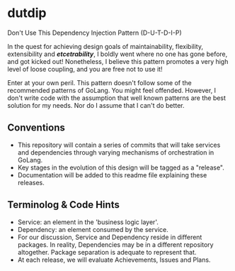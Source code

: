 # dutdip
Don't Use This Dependency Injection Pattern (D-U-T-D-I-P)

In the quest for achieving design goals of maintainability, flexibility, extensibility and **_etcetrability_**, I boldly went where no one has gone before, and got kicked out! Nonetheless, I believe this pattern promotes a very high level of loose coupling, and you are free not to use it! 

Enter at your own peril. This pattern doesn't follow some of the recommended patterns of GoLang. You might feel offended. However, I don't write code with the assumption that well known patterns are the best solution for my needs. Nor do I assume that I can't do better.

## Conventions
* This repository will contain a series of commits that will take services and dependencies through varying mechanisms of orchestration in GoLang.
* Key stages in the evolution of this design will be tagged as a "release".
* Documentation will be added to this readme file explaining these releases.

## Terminolog & Code Hints
* Service: an element in the 'business logic layer'.
* Dependency: an element consumed by the service.
* For our discussion, Service and Dependency reside in different packages. In reality, Dependencies may be in a different repository altogether. Package separation is adequate to represent that.
* At each release, we will evaluate Achievements, Issues and Plans.

